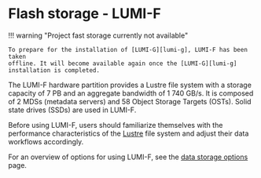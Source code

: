 [lumi-p]: ../../hardware/storage/lumip.md
[lumi-g]: ../../hardware/compute/lumig.md
[data-storage-options]: ../../runjobs/lumi_env/storing-data.md

# Flash storage - LUMI-F

!!! warning "Project fast storage currently not available"

    To prepare for the installation of [LUMI-G][lumi-g], LUMI-F has been taken
    offline. It will become available again once the [LUMI-G][lumi-g]
    installation is completed.

The LUMI-F hardware partition provides a Lustre file system with a storage
capacity of 7 PB and an aggregate bandwidth of 1 740 GB/s. It is composed of 2
MDSs (metadata servers) and 58 Object Storage Targets (OSTs). Solid state
drives (SSDs) are used in LUMI-F.

Before using LUMI-F, users should familiarize themselves with the performance
characteristics of the [Lustre](lumip.md#lustre) file system and adjust their
data workflows accordingly.

For an overview of options for using LUMI-F, see the [data storage
options][data-storage-options] page.

